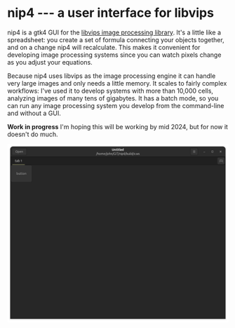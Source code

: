 # nip4 --- a user interface for libvips

nip4 is a gtk4 GUI for the [libvips image processing
library](https://libvips.github.io/libvips). It's a little like a spreadsheet:
you create a set of formula connecting your objects together, and on a
change nip4 will recalculate. This makes it convenient for developing
image processing systems since you can watch pixels change as you adjust
your equations.

Because nip4 uses libvips as the image processing engine it can handle very
large images and only needs a little memory. It scales to fairly complex
workflows: I've used it to develop systems with more than 10,000 cells,
analyzing images of many tens of gigabytes. It has a batch mode, so you
can run any image processing system you develop from the command-line and
without a GUI.

**Work in progress** I'm hoping this will be working by mid 2024, but for
now it doesn't do much.

[![Screenshot](images/shot1.png)](images/shot1.png)

